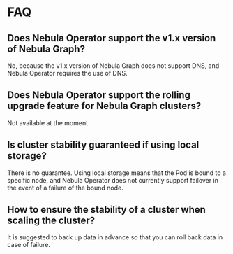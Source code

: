 # FAQ

## Does Nebula Operator support the v1.x version of Nebula Graph?

No, because the v1.x version of Nebula Graph does not support DNS, and Nebula Operator requires the use of DNS.

## Does Nebula Operator support the rolling upgrade feature for Nebula Graph clusters?

Not available at the moment.

## Is cluster stability guaranteed if using local storage?

There is no guarantee. Using local storage means that the Pod is bound to a specific node, and Nebula Operator does not currently support failover in the event of a failure of the bound node.

## How to ensure the stability of a cluster when scaling the cluster?

It is suggested to back up data in advance so that you can roll back data in case of failure.
